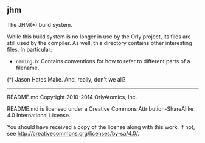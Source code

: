 ## jhm

The JHM(*) build system.

While this build system is no longer in use by the Orly project, its files are still used by the compiler. As well, this directory contains other interesting files. In particular:

* `naming.h`: Contains conventions for how to refer to different parts of a filename.

(*) Jason Hates Make. And, really, don't we all?

-----

README.md Copyright 2010-2014 OrlyAtomics, Inc.

README.md is licensed under a Creative Commons Attribution-ShareAlike 4.0 International License.

You should have received a copy of the license along with this work. If not, see <http://creativecommons.org/licenses/by-sa/4.0/>.
